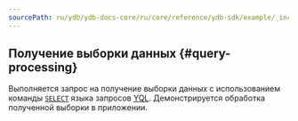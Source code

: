 ```yaml
---
sourcePath: ru/ydb/ydb-docs-core/ru/core/reference/ydb-sdk/example/_includes/steps/04_query_processing.md
---
```

## Получение выборки данных {#query-processing}

Выполняется запрос на получение выборки данных с использованием команды [`SELECT`](../../../../../yql/reference/syntax/select.md) языка запросов [YQL](../../../../../yql/reference/index.md). Демонстрируется обработка полученной выборки в приложении.